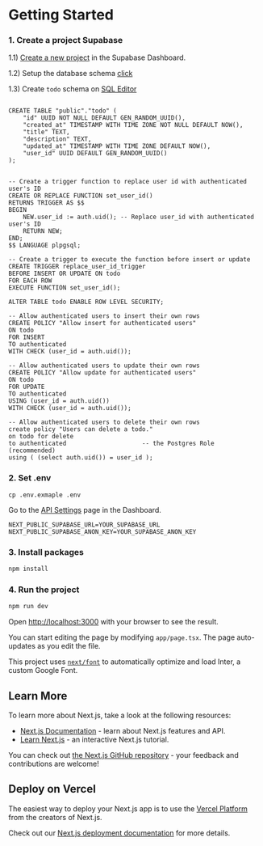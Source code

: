 # Getting Started

### 1. Create a project Supabase
1.1) [Create a new project](https://supabase.com/dashboard) in the Supabase Dashboard.

1.2) Setup the database schema [click](https://supabase.com/docs/guides/getting-started/tutorials/with-nextjs?queryGroups=language&language=ts#set-up-the-database-schema)

1.3) Create `todo` schema on [SQL Editor](https://supabase.com/dashboard/project/_/sql/new)

```

CREATE TABLE "public"."todo" (
    "id" UUID NOT NULL DEFAULT GEN_RANDOM_UUID(),
    "created_at" TIMESTAMP WITH TIME ZONE NOT NULL DEFAULT NOW(),
    "title" TEXT,
    "description" TEXT,
    "updated_at" TIMESTAMP WITH TIME ZONE DEFAULT NOW(),
    "user_id" UUID DEFAULT GEN_RANDOM_UUID()
);


-- Create a trigger function to replace user id with authenticated user's ID
CREATE OR REPLACE FUNCTION set_user_id()
RETURNS TRIGGER AS $$
BEGIN
    NEW.user_id := auth.uid(); -- Replace user_id with authenticated user's ID
    RETURN NEW;
END;
$$ LANGUAGE plpgsql;

-- Create a trigger to execute the function before insert or update
CREATE TRIGGER replace_user_id_trigger
BEFORE INSERT OR UPDATE ON todo
FOR EACH ROW
EXECUTE FUNCTION set_user_id();

ALTER TABLE todo ENABLE ROW LEVEL SECURITY;

-- Allow authenticated users to insert their own rows
CREATE POLICY "Allow insert for authenticated users"
ON todo
FOR INSERT
TO authenticated
WITH CHECK (user_id = auth.uid());

-- Allow authenticated users to update their own rows
CREATE POLICY "Allow update for authenticated users"
ON todo
FOR UPDATE
TO authenticated
USING (user_id = auth.uid())
WITH CHECK (user_id = auth.uid());

-- Allow authenticated users to delete their own rows
create policy "Users can delete a todo."
on todo for delete
to authenticated                     -- the Postgres Role (recommended)
using ( (select auth.uid()) = user_id ); 

```

### 2. Set .env
```
cp .env.exmaple .env
```
Go to the [API Settings](https://supabase.com/dashboard/project/_/settings/api) page in the Dashboard.

```
NEXT_PUBLIC_SUPABASE_URL=YOUR_SUPABASE_URL
NEXT_PUBLIC_SUPABASE_ANON_KEY=YOUR_SUPABASE_ANON_KEY
```

### 3. Install packages

```bash
npm install
```

### 4. Run the project

```bash
npm run dev
```

Open [http://localhost:3000](http://localhost:3000) with your browser to see the result.

You can start editing the page by modifying `app/page.tsx`. The page auto-updates as you edit the file.

This project uses [`next/font`](https://nextjs.org/docs/basic-features/font-optimization) to automatically optimize and load Inter, a custom Google Font.

## Learn More

To learn more about Next.js, take a look at the following resources:

- [Next.js Documentation](https://nextjs.org/docs) - learn about Next.js features and API.
- [Learn Next.js](https://nextjs.org/learn) - an interactive Next.js tutorial.

You can check out [the Next.js GitHub repository](https://github.com/vercel/next.js/) - your feedback and contributions are welcome!

## Deploy on Vercel

The easiest way to deploy your Next.js app is to use the [Vercel Platform](https://vercel.com/new?utm_medium=default-template&filter=next.js&utm_source=create-next-app&utm_campaign=create-next-app-readme) from the creators of Next.js.

Check out our [Next.js deployment documentation](https://nextjs.org/docs/deployment) for more details.
